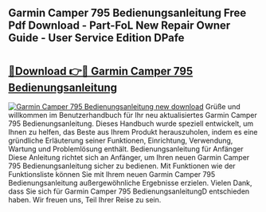 ## Garmin Camper 795 Bedienungsanleitung Free Pdf Download - Part-FoL New Repair Owner Guide - User Service Edition DPafe

# <h2><a href="http://df197hc.blite.top/?on=Garmin+Camper+795+Bedienungsanleitung">🔗Download 👉🔴 Garmin Camper 795 Bedienungsanleitung</a></h2>

[![Garmin Camper 795 Bedienungsanleitung new download](https://i.imgur.com/lujVjoI.png)](http://df197hc.blite.top/?on=Garmin+Camper+795+Bedienungsanleitung)
Grüße und willkommen im Benutzerhandbuch für Ihr neu aktualisiertes Garmin Camper 795 Bedienungsanleitung. Dieses Handbuch wurde speziell entwickelt, um Ihnen zu helfen, das Beste aus Ihrem Produkt herauszuholen, indem es eine gründliche Erläuterung seiner Funktionen, Einrichtung, Verwendung, Wartung und Problemlösung enthält. Bedienungsanleitung für Anfänger Diese Anleitung richtet sich an Anfänger, um Ihren neuen Garmin Camper 795 Bedienungsanleitung sicher zu bedienen. Mit Funktionen wie der Funktionsliste können Sie mit Ihrem neuen Garmin Camper 795 Bedienungsanleitung außergewöhnliche Ergebnisse erzielen. Vielen Dank, dass Sie sich für Garmin Camper 795 BedienungsanleitungD entschieden haben. Wir freuen uns, Teil Ihrer Reise zu sein.
